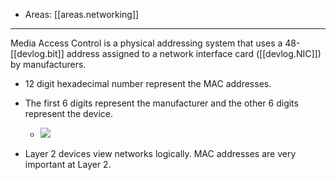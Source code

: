 
- Areas: [[areas.networking]]

---

Media Access Control is a physical addressing system that uses a 48-[[devlog.bit]] address assigned to a network interface card ([[devlog.NIC]]) by manufacturers.

- 12 digit hexadecimal number represent the MAC addresses.
- The first 6 digits represent the manufacturer and the other 6 digits represent the device.
	- ![](https://res.cloudinary.com/zubayr/image/upload/v1656502162/wiki/gjlhqiuhzzfrultcsnzc.png)

- Layer 2 devices view networks logically. MAC addresses are very important at Layer 2.


